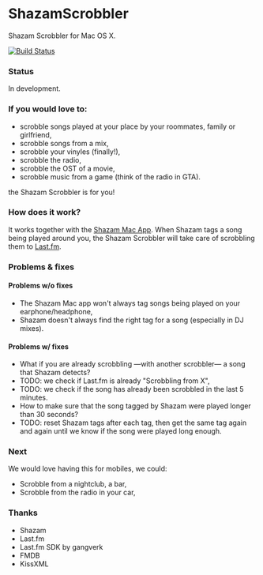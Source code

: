 ShazamScrobbler
=================

Shazam Scrobbler for Mac OS X.

[![Build Status](https://travis-ci.org/stephanebruckert/ShazamScrobbler.svg?branch=master)](https://travis-ci.org/stephanebruckert/ShazamScrobbler)

### Status

In development.

### If you would love to:

 - scrobble songs played at your place by your roommates, family or girlfriend,
 - scrobble songs from a mix,
 - scrobble your vinyles (finally!),
 - scrobble the radio,
 - scrobble the OST of a movie,
 - scrobble music from a game (think of the radio in GTA).
 
the Shazam Scrobbler is for you!

### How does it work?

It works together with the [Shazam Mac App](https://itunes.apple.com/us/app/shazam/id897118787?mt=12). When Shazam tags a song being played around you, the Shazam Scrobbler will take care of scrobbling them to [Last.fm](http://last.fm).

### Problems & fixes

#### Problems w/o fixes

- The Shazam Mac app won't always tag songs being played on your earphone/headphone,
- Shazam doesn't always find the right tag for a song (especially in DJ mixes).

#### Problems w/ fixes

- What if you are already scrobbling —with another scrobbler— a song that Shazam detects?
 - TODO: we check if Last.fm is already "Scrobbling from X",
 - TODO: we check if the song has already been scrobbled in the last 5 minutes.
- How to make sure that the song tagged by Shazam were played longer than 30 seconds?
 - TODO: reset Shazam tags after each tag, then get the same tag again and again until we know if the song were played long enough.
 
### Next

We would love having this for mobiles, we could:
- Scrobble from a nightclub, a bar,
- Scrobble from the radio in your car,

### Thanks

 - Shazam
 - Last.fm
 - Last.fm SDK by gangverk
 - FMDB
 - KissXML
